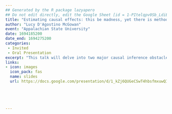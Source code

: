 ```yaml
---
## Generated by the R package lazyapero
## Do not edit directly, edit the Google Sheet [id = 1-PItelqpv0Sb_LdiEDqb8O3D_Roii5nVTL07IRVbRtA]
title: "Estimating causal effects: this be madness, yet there is method in it"
author: "Lucy D'Agostino McGowan"
event: "Appalachian State University"
date: 1694185200
date_end: 1694275200
categories:
 - Invited
 - Oral Presentation
excerpt: "This talk will delve into two major causal inference obstacles: (1) identifying which variables to account for and (2) assessing the impact of unmeasured variables. The first half of the talk will showcase a Causal Quartet. In the spirit of Anscombe’s Quartet, this is a set of four datasets with identical statistical properties, yet different true causal effects due to differing data generating mechanisms. These simple datasets provide a straightforward example for statisticians to point to when explaining these concepts to collaborators and students. To adjust or not adjust, that is the question; we demonstrate that statistics alone cannot be used to establish which variables to adjust for when estimating causal effects. The second half of the talk will focus on how statistical techniques can be leveraged to address unmeasured confounding. We will examine sensitivity analyses under several scenarios with varying levels of information about potential unmeasured confounders. These techniques will be applied using the tipr R package, which provides tools for conducting sensitivity analyses in a flexible and accessible manner."
links:
- icon: images
  icon_pack: fas
  name: slides
  url: https://docs.google.com/presentation/d/1_kZj6QUGeCSwT4hbsfmxuwQId6KTxuwrHIBjC49ZCcE/edit?usp=sharing





---
```

